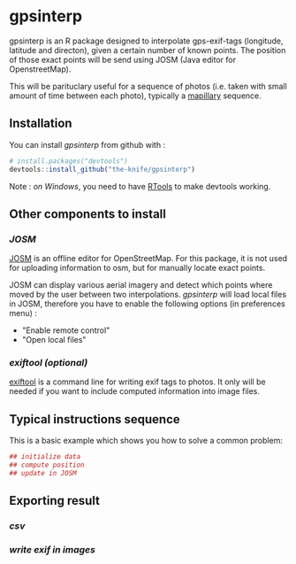 
<!-- README.md is generated from README.Rmd. Please edit that file -->
gpsinterp
=========

gpsinterp is an R package designed to interpolate gps-exif-tags (longitude, latitude and directon), given a certain number of known points. The position of those exact points will be send using JOSM (Java editor for OpenstreetMap).

This will be parituclary useful for a sequence of photos (i.e. taken with small amount of time between each photo), typically a [mapillary](http://mapillary.com/app) sequence.

Installation
------------

You can install *gpsinterp* from github with :

``` r
# install.packages("devtools")
devtools::install_github("the-knife/gpsinterp")
```

Note : *on Windows*, you need to have [RTools](https://cran.r-project.org/bin/windows/Rtools) to make devtools working.

Other components to install
---------------------------

### *JOSM*

[JOSM](http://josm.openstreetmap.de) is an offline editor for OpenStreetMap. For this package, it is not used for uploading information to osm, but for manually locate exact points.

JOSM can display various aerial imagery and detect which points where moved by the user between two interpolations. *gpsinterp* will load local files in JOSM, therefore you have to enable the following options (in preferences menu) :

-   "Enable remote control"
-   "Open local files"

### *exiftool (optional)*

[exiftool](http://sno.phy.queensu.ca/~phil/exiftool/) is a command line for writing exif tags to photos. It only will be needed if you want to include computed information into image files.

Typical instructions sequence
-----------------------------

This is a basic example which shows you how to solve a common problem:

``` r
## initialize data
## compute position
## update in JOSM
```

Exporting result
----------------

### *csv*

### *write exif in images*

